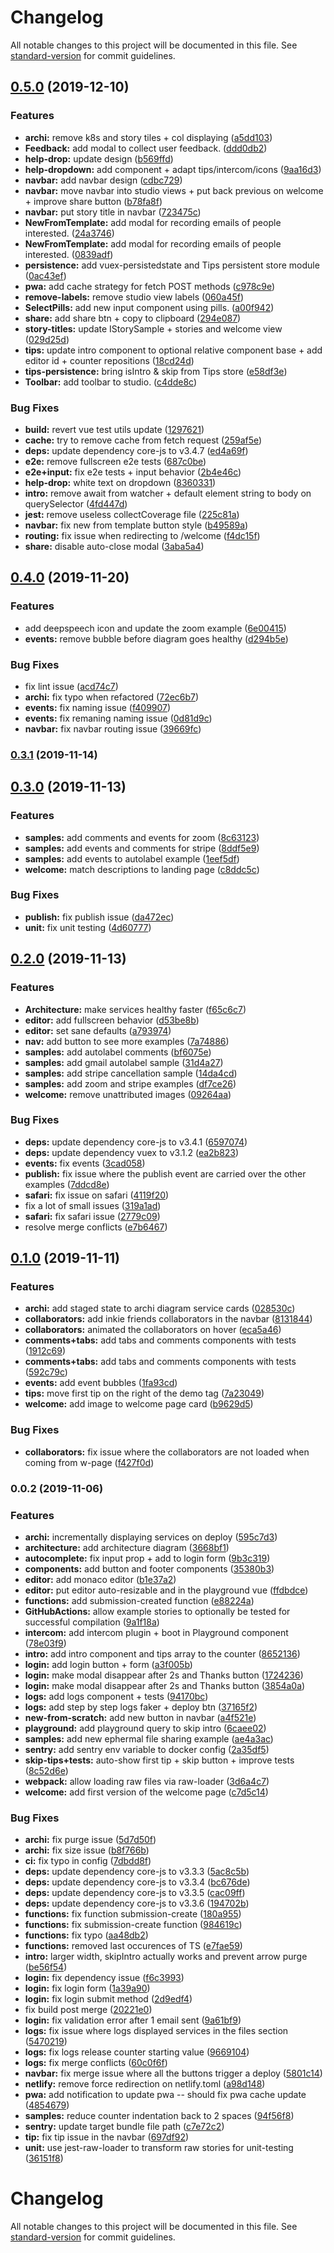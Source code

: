 # Changelog

All notable changes to this project will be documented in this file. See [standard-version](https://github.com/conventional-changelog/standard-version) for commit guidelines.

## [0.5.0](https://github.com/storyscript/studio/compare/v0.4.0...v0.5.0) (2019-12-10)


### Features

* **archi:** remove k8s and story tiles + col displaying ([a5dd103](https://github.com/storyscript/studio/commit/a5dd1037e47f7cc88adc7f4a1724640e53ccac74))
* **Feedback:** add modal to collect user feedback. ([ddd0db2](https://github.com/storyscript/studio/commit/ddd0db231a50d11d48380ff9744b9336e9f524fb))
* **help-drop:** update design ([b569ffd](https://github.com/storyscript/studio/commit/b569ffd1940e4c374c1b702ae846937813e09130))
* **help-dropdown:** add component + adapt tips/intercom/icons ([9aa16d3](https://github.com/storyscript/studio/commit/9aa16d3e6b4a3a7b45d4bee7653ba8648ad705dd))
* **navbar:** add navbar design ([cdbc729](https://github.com/storyscript/studio/commit/cdbc729aaf13cd3b62f2271d1eeb7d3d7ac62e9e))
* **navbar:** move navbar into studio views + put back previous on welcome + improve share button ([b78fa8f](https://github.com/storyscript/studio/commit/b78fa8fc57333797cf4354341cb9ad3961061054))
* **navbar:** put story title in navbar ([723475c](https://github.com/storyscript/studio/commit/723475ceddbfd6b65cc15006be6cda4f3e48c652))
* **NewFromTemplate:** add modal for recording emails of people interested. ([24a3746](https://github.com/storyscript/studio/commit/24a374623d355040426c6ab1c28f3d9bbb43400e))
* **NewFromTemplate:** add modal for recording emails of people interested. ([0839adf](https://github.com/storyscript/studio/commit/0839adf0ba0bc439849d8c43adfa546f9c728107))
* **persistence:** add vuex-persistedstate and Tips persistent store module ([0ac43ef](https://github.com/storyscript/studio/commit/0ac43ef96128d5c8da0c75a3bdda537774699db2))
* **pwa:** add cache strategy for fetch POST methods ([c978c9e](https://github.com/storyscript/studio/commit/c978c9ef17eeb67978e77ebc67595a58f2073196))
* **remove-labels:** remove studio view labels ([060a45f](https://github.com/storyscript/studio/commit/060a45f566d856a728ef5f94c3d1996bcefdda5e))
* **SelectPills:** add new input component using pills. ([a00f942](https://github.com/storyscript/studio/commit/a00f942deb78660714e2c51f3ba6bd22f15997df))
* **share:** add share btn + copy to clipboard ([294e087](https://github.com/storyscript/studio/commit/294e087e79735e38ead5751b434f851d7d9d9d46))
* **story-titles:** update IStorySample + stories and welcome view ([029d25d](https://github.com/storyscript/studio/commit/029d25d22f9645caabdb323bdebe804c51df5ff3))
* **tips:** update intro component to optional relative component base + add editor id + counter repositions ([18cd24d](https://github.com/storyscript/studio/commit/18cd24d7a6944fc8af99cc7938af4b4792435613))
* **tips-persistence:** bring isIntro & skip from Tips store ([e58df3e](https://github.com/storyscript/studio/commit/e58df3e37b61aefd974aca955ddd08e92faf0b66))
* **Toolbar:** add toolbar to studio. ([c4dde8c](https://github.com/storyscript/studio/commit/c4dde8cc95b1dd7a2e2e250bc0cc8af1c94fc912))


### Bug Fixes

* **build:** revert vue test utils update ([1297621](https://github.com/storyscript/studio/commit/1297621ea3e1a120b741b3cd08436994f2a730eb))
* **cache:** try to remove cache from fetch request ([259af5e](https://github.com/storyscript/studio/commit/259af5e765b692963b600d60f838ca08787b71c3))
* **deps:** update dependency core-js to v3.4.7 ([ed4a69f](https://github.com/storyscript/studio/commit/ed4a69f3d81f1dc003e9cbde7c8ac288765af1b4))
* **e2e:** remove fullscreen e2e tests ([687c0be](https://github.com/storyscript/studio/commit/687c0be0b723b9fb614970e1e51ba32c0357fd11))
* **e2e+input:** fix e2e tests + input behavior ([2b4e46c](https://github.com/storyscript/studio/commit/2b4e46c0e0ecf6282031e2081253abcba544a95d))
* **help-drop:** white text on dropdown ([8360331](https://github.com/storyscript/studio/commit/83603311eaec89e97807e5c6604de13552aaf6fb))
* **intro:** remove await from watcher + default element string to body on querySelector ([4fd447d](https://github.com/storyscript/studio/commit/4fd447d40cfb6d2c7aea5be46ca2f9be6330eb45))
* **jest:** remove useless collectCoverage file ([225c81a](https://github.com/storyscript/studio/commit/225c81a73d6f9fa938ee0ced2d69a3c15b384f33))
* **navbar:** fix new from template button style ([b49589a](https://github.com/storyscript/studio/commit/b49589acc057d1156f00066449846d933ee42c0a))
* **routing:** fix issue when redirecting to /welcome ([f4dc15f](https://github.com/storyscript/studio/commit/f4dc15fd8c98b1ba3e03ee58d89aacf8c3dcddc0))
* **share:** disable auto-close modal ([3aba5a4](https://github.com/storyscript/studio/commit/3aba5a4f2cb06d4f352676c3e5d57072cfc3151c))

## [0.4.0](https://github.com/storyscript/studio/compare/v0.3.1...v0.4.0) (2019-11-20)


### Features

* add deepspeech icon and update the zoom example ([6e00415](https://github.com/storyscript/studio/commit/6e0041581c6acc72aee07c57af66d3ee07725d59))
* **events:** remove bubble before diagram goes healthy ([d294b5e](https://github.com/storyscript/studio/commit/d294b5e710f4bc2763feba373cf12b6453ec54fa))


### Bug Fixes

* fix lint issue ([acd74c7](https://github.com/storyscript/studio/commit/acd74c72f9aa07c7221e24f892bbfae52048091f))
* **archi:** fix typo when refactored ([72ec6b7](https://github.com/storyscript/studio/commit/72ec6b73fa20879bc3fdef173e0cec5b22793c0c))
* **events:** fix naming issue ([f409907](https://github.com/storyscript/studio/commit/f4099073948205cb1e59f87c307df231b5bd1f45))
* **events:** fix remaning naming issue ([0d81d9c](https://github.com/storyscript/studio/commit/0d81d9c94a99f34b4914d5b825329c731a8a8ec9))
* **navbar:** fix navbar routing issue ([39669fc](https://github.com/storyscript/studio/commit/39669fcda20bc6b58d628d94c79af37cdfedef00))

### [0.3.1](https://github.com/storyscript/studio/compare/v0.3.0...v0.3.1) (2019-11-14)

## [0.3.0](https://github.com/storyscript/studio/compare/v0.2.0...v0.3.0) (2019-11-13)


### Features

* **samples:** add comments and events for zoom ([8c63123](https://github.com/storyscript/studio/commit/8c631230e5c11ab807287cb33dc47ea71057be26))
* **samples:** add events and comments for stripe ([8ddf5e9](https://github.com/storyscript/studio/commit/8ddf5e9def7cb8cc8f3aa8019e09b5b1ee31fe4f))
* **samples:** add events to autolabel example ([1eef5df](https://github.com/storyscript/studio/commit/1eef5dfcaf53c929e9b5159529564638c5440915))
* **welcome:** match descriptions to landing page ([c8ddc5c](https://github.com/storyscript/studio/commit/c8ddc5cd6d21955e98373f2d03f1b01b7d3ebc38))


### Bug Fixes

* **publish:** fix publish issue ([da472ec](https://github.com/storyscript/studio/commit/da472ec37c7d18c45950c412f789a9c25e07c8ca))
* **unit:** fix unit testing ([4d60777](https://github.com/storyscript/studio/commit/4d607770129dafc25ab1d4eb1ce0a3115bd2cf03))

## [0.2.0](https://github.com/storyscript/studio/compare/v0.1.0...v0.2.0) (2019-11-13)


### Features

* **Architecture:** make services healthy faster ([f65c6c7](https://github.com/storyscript/studio/commit/f65c6c776ba942d6031baedc2876ba5fafbf4eae))
* **editor:** add fullscreen behavior ([d53be8b](https://github.com/storyscript/studio/commit/d53be8b2b8d2619c6fca2cca28c05da3870b93fc))
* **editor:** set sane defaults ([a793974](https://github.com/storyscript/studio/commit/a7939742ebcd67d506ad79ce36b301b57db5c2f2))
* **nav:** add button to see more examples ([7a74886](https://github.com/storyscript/studio/commit/7a748863e107b3144427511b4741957c99bfb222))
* **samples:** add autolabel comments ([bf6075e](https://github.com/storyscript/studio/commit/bf6075e86e6c8271faca901946aee5f52a385a52))
* **samples:** add gmail autolabel sample ([31d4a27](https://github.com/storyscript/studio/commit/31d4a27b9892a59f2c2ee7d6a251f21e7fc56740))
* **samples:** add stripe cancellation sample ([14da4cd](https://github.com/storyscript/studio/commit/14da4cd81913d326eba6f15431c92f7ba40eebea))
* **samples:** add zoom and stripe examples ([df7ce26](https://github.com/storyscript/studio/commit/df7ce26c5e0f9e78a132543539d4abb660bb3c5a))
* **welcome:** remove unattributed images ([09264aa](https://github.com/storyscript/studio/commit/09264aae9364d8339d0ec84dea096430f9333070))


### Bug Fixes

* **deps:** update dependency core-js to v3.4.1 ([6597074](https://github.com/storyscript/studio/commit/659707477f5236b3dbe846d0bfcce5eb2790df74))
* **deps:** update dependency vuex to v3.1.2 ([ea2b823](https://github.com/storyscript/studio/commit/ea2b823a4c07a113d472b80682bbf0cd2a66301d))
* **events:** fix events ([3cad058](https://github.com/storyscript/studio/commit/3cad05859a56f7cac4459574bdd3e5c2bd70b1a3))
* **publish:** fix issue where the publish event are carried over the other examples ([7ddcd8e](https://github.com/storyscript/studio/commit/7ddcd8e9acba2f4a3567e4029c321b34a16b560a))
* **safari:** fix issue on safari ([4119f20](https://github.com/storyscript/studio/commit/4119f207944da13499ef27638c804cb86ba0a1bf))
* fix a lot of small issues ([319a1ad](https://github.com/storyscript/studio/commit/319a1ad1a565f286effd013f96da32bfb0648cf0))
* **safari:** fix safari issue ([2779c09](https://github.com/storyscript/studio/commit/2779c09be009ceb336a1101af0bffb24122a1ae2))
* resolve merge conflicts ([e7b6467](https://github.com/storyscript/studio/commit/e7b646781146875d05164b82157f74e963d478ca))

## [0.1.0](https://github.com/storyscript/studio/compare/v0.0.2...v0.1.0) (2019-11-11)


### Features

* **archi:** add staged state to archi diagram service cards ([028530c](https://github.com/storyscript/studio/commit/028530c5e7990393a2bf84eacceabcbf3539a70f))
* **collaborators:** add inkie friends collaborators in the navbar ([8131844](https://github.com/storyscript/studio/commit/813184432064143e299ba313bd51476c5260ce1e))
* **collaborators:** animated the collaborators on hover ([eca5a46](https://github.com/storyscript/studio/commit/eca5a4651916e7a09b7f431a36561770832b1b0e))
* **comments+tabs:** add tabs and comments components with tests ([1912c69](https://github.com/storyscript/studio/commit/1912c6984707881af476b7defbece804819607c9))
* **comments+tabs:** add tabs and comments components with tests ([592c79c](https://github.com/storyscript/studio/commit/592c79c4da18e6e56ee4cb0e71da2cc16edabe3f))
* **events:** add event bubbles ([1fa93cd](https://github.com/storyscript/studio/commit/1fa93cd081e541f252c9e46d667216c3551b38ea))
* **tips:** move first tip on the right of the demo tag ([7a23049](https://github.com/storyscript/studio/commit/7a23049fc37c9e414f62925175c161250957c67b))
* **welcome:** add image to welcome page card ([b9629d5](https://github.com/storyscript/studio/commit/b9629d52bb083f1e2e27b748f0987aaf1ad0121a))


### Bug Fixes

* **collaborators:** fix issue where the collaborators are not loaded when coming from w-page ([f427f0d](https://github.com/storyscript/studio/commit/f427f0de57273fb9a23c913f54cf7f9526821007))

### 0.0.2 (2019-11-06)


### Features

* **archi:** incrementally displaying services on deploy ([595c7d3](https://github.com/storyscript/playground/commit/595c7d3ab2d6c53f13a152b623d6ad30db6af100))
* **architecture:** add architecture diagram ([3668bf1](https://github.com/storyscript/playground/commit/3668bf146abc442f693aa17fc4bbeab3249bdee0))
* **autocomplete:** fix input prop + add to login form ([9b3c319](https://github.com/storyscript/playground/commit/9b3c319afb582358062ba942c8762fbb202745b9))
* **components:** add button and footer components ([35380b3](https://github.com/storyscript/playground/commit/35380b3395e1912187ad34786b34ea46523d913a))
* **editor:** add monaco editor ([b1e37a2](https://github.com/storyscript/playground/commit/b1e37a26708be67b17080698484176009a7355bf))
* **editor:** put editor auto-resizable and in the playground vue ([ffdbdce](https://github.com/storyscript/playground/commit/ffdbdcebcb0bdb4d7705c2660dc5e07614b2b946))
* **functions:** add submission-created function ([e88224a](https://github.com/storyscript/playground/commit/e88224a2caff30a192259092d64029bc52e578d7))
* **GitHubActions:** allow example stories to optionally be tested for successful compilation ([9a1f18a](https://github.com/storyscript/playground/commit/9a1f18a78a95071d8953e07b7d7a6a20c986514f))
* **intercom:** add intercom plugin + boot in Playground component ([78e03f9](https://github.com/storyscript/playground/commit/78e03f96af75fc94eb06430725376379c0c7bc86))
* **intro:** add intro component and tips array to the counter ([8652136](https://github.com/storyscript/playground/commit/865213685f8a98ce792612386f3072ac1fd87186))
* **login:** add login button + form ([a3f005b](https://github.com/storyscript/playground/commit/a3f005bec0a5e79db3c5bf1bc62e4cfc5a6b5387))
* **login:** make modal disappear after 2s and Thanks button ([1724236](https://github.com/storyscript/playground/commit/17242366cfc9efaf96a6a518fafb5a4668dd59ed))
* **login:** make modal disappear after 2s and Thanks button ([3854a0a](https://github.com/storyscript/playground/commit/3854a0a7a63784e73c2e29f6af3ccb117f86836f))
* **logs:** add logs component + tests ([94170bc](https://github.com/storyscript/playground/commit/94170bc4d158156f7261e81ba1689373b6421d7c))
* **logs:** add step by step logs faker + deploy btn ([37165f2](https://github.com/storyscript/playground/commit/37165f2bb15af53185c178ed97233739c0aed990))
* **new-from-scratch:** add new button in navbar ([a4f521e](https://github.com/storyscript/playground/commit/a4f521e2e3b7e302a248bcc7f676112a6df4d181))
* **playground:** add playground query to skip intro ([6caee02](https://github.com/storyscript/playground/commit/6caee024a0bd441f3ed9c7edc791d4267736a880))
* **samples:** add new ephermal file sharing example ([ae4a3ac](https://github.com/storyscript/playground/commit/ae4a3ac6959eb7af5ad84d1e7a11a8e40e547461))
* **sentry:** add sentry env variable to docker config ([2a35df5](https://github.com/storyscript/playground/commit/2a35df5fcc45e049637e380a7dab9dec7f1eba22))
* **skip-tips+tests:** auto-show first tip + skip button + improve tests ([8c52d6e](https://github.com/storyscript/playground/commit/8c52d6e5f009ae39544e7a720330e01aa9446272))
* **webpack:** allow loading raw files via raw-loader ([3d6a4c7](https://github.com/storyscript/playground/commit/3d6a4c77ff222d5140c7182360680f8a82384847))
* **welcome:** add first version of the welcome page ([c7d5c14](https://github.com/storyscript/playground/commit/c7d5c14d053a00ebe983437863ba9b8c985121b1))


### Bug Fixes

* **archi:** fix purge issue ([5d7d50f](https://github.com/storyscript/playground/commit/5d7d50f0690c9ff32794c332459e2c8fe0c9a126))
* **archi:** fix size issue ([b8f766b](https://github.com/storyscript/playground/commit/b8f766bd417fcec93df4728554d675680abd3f56))
* **ci:** fix typo in config ([7dbdd8f](https://github.com/storyscript/playground/commit/7dbdd8fcda93672bd0e64b44cf531faa0600e3a3))
* **deps:** update dependency core-js to v3.3.3 ([5ac8c5b](https://github.com/storyscript/playground/commit/5ac8c5b21ca80e87cbeea7819c012d0f02a5ad29))
* **deps:** update dependency core-js to v3.3.4 ([bc676de](https://github.com/storyscript/playground/commit/bc676def3d4bda606283a0f3fb361c8fbd2bbbcd))
* **deps:** update dependency core-js to v3.3.5 ([cac09ff](https://github.com/storyscript/playground/commit/cac09ff0f1538d1140c645e829da458f94ffc973))
* **deps:** update dependency core-js to v3.3.6 ([194702b](https://github.com/storyscript/playground/commit/194702b6df723ef6365366eec7cf288b5a67db61))
* **functions:** fix function submission-create ([180a955](https://github.com/storyscript/playground/commit/180a955d0c2349254cc343a2335dbcbc5b48064b))
* **functions:** fix submission-create function ([984619c](https://github.com/storyscript/playground/commit/984619cdf0c84254cbc116b816c696463498268c))
* **functions:** fix typo ([aa48db2](https://github.com/storyscript/playground/commit/aa48db2db38f347688b6ee9d2b10ca3693eb89d0))
* **functions:** removed last occurences of TS ([e7fae59](https://github.com/storyscript/playground/commit/e7fae5997b2e4d96042388b69f75bee68e7a40b7))
* **intro:** larger width, skipIntro actually works and prevent arrow purge ([be56f54](https://github.com/storyscript/playground/commit/be56f54325c9349fc9e0b341ec215c5c04123451))
* **login:** fix dependency issue ([f6c3993](https://github.com/storyscript/playground/commit/f6c3993c8b4b815305a4081acc94c1ed23d394dc))
* **login:** fix login form ([1a39a90](https://github.com/storyscript/playground/commit/1a39a90969510018ed1c7acdae8eb94596626e75))
* **login:** fix login submit method ([2d9edf4](https://github.com/storyscript/playground/commit/2d9edf40b074f6ef78e872f2699b09dc2b996866))
* fix build post merge ([20221e0](https://github.com/storyscript/playground/commit/20221e072fbacf3b54dfc8811d00302413950edc))
* **login:** fix validation error after 1 email sent ([9a61bf9](https://github.com/storyscript/playground/commit/9a61bf91180064db4c2d0bd2745e0753fe9a8bbf))
* **logs:** fix issue where logs displayed services in the files section ([5470219](https://github.com/storyscript/playground/commit/5470219c09357674c5f20f36e6f84e6ccd60f5f0))
* **logs:** fix logs release counter starting value ([9669104](https://github.com/storyscript/playground/commit/9669104f1b673e8bf13e1e608c376437b2abbbb7))
* **logs:** fix merge conflicts ([60c0f6f](https://github.com/storyscript/playground/commit/60c0f6f87325549dafbb4e770ba7032f522fac0b))
* **navbar:** fix merge issue where all the buttons trigger a deploy ([5801c14](https://github.com/storyscript/playground/commit/5801c1431aac535443df6868d1088241284bb764))
* **netlify:** remove force redirection on netlify.toml ([a98d148](https://github.com/storyscript/playground/commit/a98d14813254f3e05e2511172c709a43efa5f310))
* **pwa:** add notification to update pwa -- should fix pwa cache update ([4854679](https://github.com/storyscript/playground/commit/48546798a9797a0a8569435406e71b0a101d3255))
* **samples:** reduce counter indentation back to 2 spaces ([94f56f8](https://github.com/storyscript/playground/commit/94f56f82ed174ff08c548b8c65e1370a2ac1e39a))
* **sentry:** update target bundle file path ([c7e72c2](https://github.com/storyscript/playground/commit/c7e72c2c26182603bc7c47b5477d2de8ab2c974b))
* **tip:** fix tip issue in the navbar ([697df92](https://github.com/storyscript/playground/commit/697df921fea10a6f68da0ef3845f146515c198a9))
* **unit:** use jest-raw-loader to transform raw stories for unit-testing ([36151f8](https://github.com/storyscript/playground/commit/36151f8da92dcb78b55a38b50b63a571df9492ba))

# Changelog

All notable changes to this project will be documented in this file. See [standard-version](https://github.com/conventional-changelog/standard-version) for commit guidelines.
